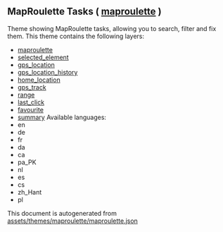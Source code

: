 [//]: # (WARNING: this file is automatically generated. Please find the sources at the bottom and edit those sources)

## MapRoulette Tasks ( [maproulette](https://mapcomplete.org/maproulette) )
Theme showing MapRoulette tasks, allowing you to search, filter and fix them.
This theme contains the following layers:
 - [maproulette](../Layers/maproulette.md)
 - [selected_element](../Layers/selected_element.md)
 - [gps_location](../Layers/gps_location.md)
 - [gps_location_history](../Layers/gps_location_history.md)
 - [home_location](../Layers/home_location.md)
 - [gps_track](../Layers/gps_track.md)
 - [range](../Layers/range.md)
 - [last_click](../Layers/last_click.md)
 - [favourite](../Layers/favourite.md)
 - [summary](../Layers/summary.md)
Available languages:
 - en
 - de
 - fr
 - da
 - ca
 - pa_PK
 - nl
 - es
 - cs
 - zh_Hant
 - pl


This document is autogenerated from [assets/themes/maproulette/maproulette.json](https://github.com/pietervdvn/MapComplete/blob/develop/assets/themes/maproulette/maproulette.json)
